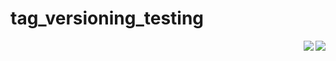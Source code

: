 # tag_versioning_testing
<img align="right" src="https://s3-eu-west-1.amazonaws.com/yousician-office/backend/master/coverage/packages/test.svg?">

<img align="right" src="https://s3.amazonaws.com/yousician-staging/test.svg">
